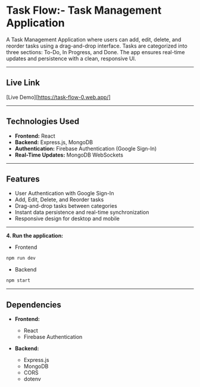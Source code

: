 # Task Flow:- Task Management Application

A Task Management Application where users can add, edit, delete, and reorder tasks using a drag-and-drop interface. Tasks are categorized into three sections: To-Do, In Progress, and Done. The app ensures real-time updates and persistence with a clean, responsive UI.

---

## Live Link
[Live Demo][https://task-flow-0.web.app/]

---

## Technologies Used
- **Frontend:**  React 
- **Backend:** Express.js, MongoDB  
- **Authentication:** Firebase Authentication (Google Sign-In)  
- **Real-Time Updates:** MongoDB  WebSockets  

---

## Features
- User Authentication with Google Sign-In  
- Add, Edit, Delete, and Reorder tasks  
- Drag-and-drop tasks between categories  
- Instant data persistence and real-time synchronization  
- Responsive design for desktop and mobile  

---



**4. Run the application:**  
- Frontend  
```bash
npm run dev
```

- Backend  
```bash
npm start
```

---

## Dependencies
- **Frontend:**  
  - React  
  - Firebase Authentication  

- **Backend:**  
  - Express.js  
  - MongoDB   
  - CORS  
  - dotenv  






[def]: https://task-flow-0.web.app/
